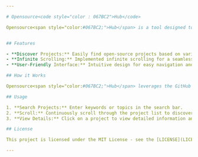 ```yaml
---

# Opensource<code style="color : 067BC2">Hub</code>

Opensource<span style="color:#067BC2;">Hub</span> is a tool designed to help you discover open-source projects hosted on GitHub.


## Features

- **Discover Projects:** Easily find open-source projects based on various topics and keywords.
- **Infinite Scrolling:** Implemented infinite scrolling for a seamless browsing experience.
- **User-Friendly Interface:** Intuitive design for easy navigation and project exploration.

## How it Works

Opensource<span style="color:#067BC2;">Hub</span> leverages the GitHub API to fetch repositories based on specific queries. Users can scroll through a continuously loading list of projects, making it effortless to explore and find projects of interest.

## Usage

1. **Search Projects:** Enter keywords or topics in the search bar.
2. **Scroll:** Continuously scroll through the project list to discover more projects.
3. **View Details:** Click on a project to view detailed information and GitHub repository links.

## License

This project is licensed under the MIT License - see the [LICENSE](LICENSE) file for details.

---
```

